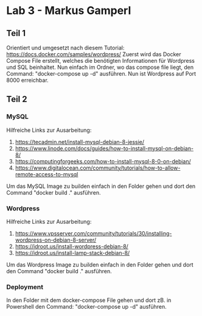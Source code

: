 # Lab 3 - Markus Gamperl
## Teil 1
Orientiert und umgesetzt nach diesem Tutorial: https://docs.docker.com/samples/wordpress/ Zuerst wird das Docker Compose File erstellt, welches die benötigten Informationen für Wordpress und SQL beinhaltet.
Nun einfach im Ordner, wo das compose file liegt, den Command: "docker-compose up -d" ausführen. Nun ist Wordpress auf Port 8000 erreichbar.

## Teil 2
### MySQL
Hilfreiche Links zur Ausarbeitung:
1. https://tecadmin.net/install-mysql-debian-8-jessie/
2. https://www.linode.com/docs/guides/how-to-install-mysql-on-debian-8/
3. https://computingforgeeks.com/how-to-install-mysql-8-0-on-debian/
4. https://www.digitalocean.com/community/tutorials/how-to-allow-remote-access-to-mysql

Um das MySQL Image zu builden einfach in den Folder gehen und dort den Command "docker build ." ausführen.
### Wordpress
Hilfreiche Links zur Ausarbeitung:
1. https://www.vpsserver.com/community/tutorials/30/installing-wordpress-on-debian-8-server/
2. https://idroot.us/install-wordpress-debian-8/
3. https://idroot.us/install-lamp-stack-debian-8/

Um das Wordpress Image zu builden einfach in den Folder gehen und dort den Command "docker build ." ausführen.
### Deployment
In den Folder mit dem docker-compose File gehen und dort zB. in Powershell den Command: "docker-compose up -d" ausführen.
